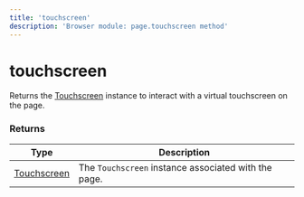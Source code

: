 ```yaml
---
title: 'touchscreen'
description: 'Browser module: page.touchscreen method'
---
```


# touchscreen

Returns the [Touchscreen](https://grafana.com/docs/k6/<K6_VERSION>/javascript-api/k6-browser/touchscreen/) instance to interact with a virtual touchscreen on the page.

### Returns

| Type                                                                                           | Description                                          |
| ---------------------------------------------------------------------------------------------- | ---------------------------------------------------- |
| [Touchscreen](https://grafana.com/docs/k6/<K6_VERSION>/javascript-api/k6-browser/touchscreen/) | The `Touchscreen` instance associated with the page. |
